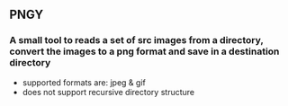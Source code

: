 ## PNGY

### A small tool to reads a set of src images from a directory, convert the images to a png format and save in a destination directory
- supported formats are: jpeg & gif
- does not support recursive directory structure